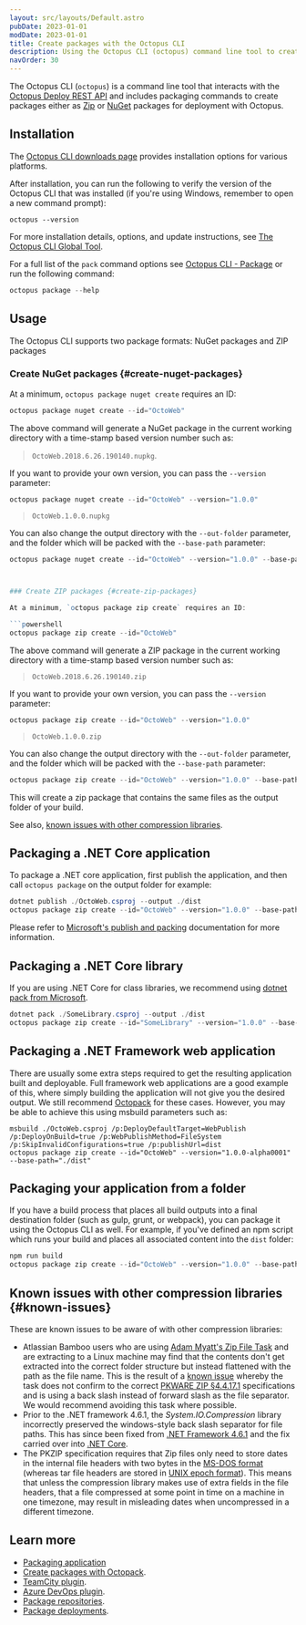```yaml
---
layout: src/layouts/Default.astro
pubDate: 2023-01-01
modDate: 2023-01-01
title: Create packages with the Octopus CLI
description: Using the Octopus CLI (octopus) command line tool to create packages for deployment.
navOrder: 30
---
```

<!-- spell-checker:ignore Myatt's, PKWARE, Packagingyourapplicationfromafolder -->
The Octopus CLI (`octopus`) is a command line tool that interacts with the [Octopus Deploy REST API](/docs/octopus-rest-api/) and includes packaging commands to create packages either as [Zip](#create-zip-packages) or [NuGet](#create-nuget-packages) packages for deployment with Octopus.

## Installation

The [Octopus CLI downloads page](https://github.com/OctopusDeploy/cli/blob/main/README.md#installation) provides installation options for various platforms.

After installation, you can run the following to verify the version of the Octopus CLI that was installed (if you're using Windows, remember to open a new command prompt):

```
octopus --version
```

For more installation details, options, and update instructions, see [The Octopus CLI Global Tool](/docs/octopus-rest-api/cli).

For a full list of the `pack` command options see [Octopus CLI - Package](/docs/octopus-rest-api/cli/octopus-package) or run the following command:

```powershell
octopus package --help
```

## Usage

The Octopus CLI supports two package formats: NuGet packages and ZIP packages

### Create NuGet packages {#create-nuget-packages}

At a minimum, `octopus package nuget create` requires an ID:

```powershell
octopus package nuget create --id="OctoWeb"
```

The above command will generate a NuGet package in the current working directory with a time-stamp based version number such as:

> `OctoWeb.2018.6.26.190140.nupkg`.

If you want to provide your own version, you can pass the `--version` parameter:

```powershell
octopus package nuget create --id="OctoWeb" --version="1.0.0"
```

> `OctoWeb.1.0.0.nupkg`

You can also change the output directory with the `--out-folder` parameter, and the folder which will be packed with the `--base-path` parameter:

```powershell
octopus package nuget create --id="OctoWeb" --version="1.0.0" --base-path="folder/to/pack" --out-folder="destination/folder/path"



### Create ZIP packages {#create-zip-packages}

At a minimum, `octopus package zip create` requires an ID:

```powershell
octopus package zip create --id="OctoWeb"
```

The above command will generate a ZIP package in the current working directory with a time-stamp based version number such as:

> `OctoWeb.2018.6.26.190140.zip`

If you want to provide your own version, you can pass the `--version` parameter:

```powershell
octopus package zip create --id="OctoWeb" --version="1.0.0"
```

> `OctoWeb.1.0.0.zip`

You can also change the output directory with the `--out-folder` parameter, and the folder which will be packed with the `--base-path` parameter:

```powershell
octopus package zip create --id="OctoWeb" --version="1.0.0" --base-path="folder/to/pack" --out-folder="destination/folder/path"
```

This will create a zip package that contains the same files as the output folder of your build.

See also, [known issues with other compression libraries](#known-issues).

## Packaging a .NET Core application

To package a .NET core application, first publish the application, and then call `octopus package` on the output folder for example:

```powershell
dotnet publish ./OctoWeb.csproj --output ./dist
octopus package zip create --id="OctoWeb" --version="1.0.0" --base-path="./dist"
```

Please refer to [Microsoft's publish and packing](/docs/deployments/dotnet/netcore-webapp/#publishing-and-packing-the-website) documentation for more information.

## Packaging a .NET Core library

If you are using .NET Core for class libraries, we recommend using [dotnet pack from Microsoft](https://docs.microsoft.com/en-us/dotnet/core/tools/dotnet-pack).

```powershell
dotnet pack ./SomeLibrary.csproj --output ./dist
octopus package zip create --id="SomeLibrary" --version="1.0.0" --base-path="./dist"
```

## Packaging a .NET Framework web application

There are usually some extra steps required to get the resulting application built and deployable. Full framework web applications are a good example of this, where simply building the application will not give you the desired output. We still recommend [Octopack](/docs/packaging-applications/create-packages/octopack) for these cases. However, you may be able to achieve this using msbuild parameters such as:

```
msbuild ./OctoWeb.csproj /p:DeployDefaultTarget=WebPublish /p:DeployOnBuild=true /p:WebPublishMethod=FileSystem /p:SkipInvalidConfigurations=true /p:publishUrl=dist
octopus package zip create --id="OctoWeb" --version="1.0.0-alpha0001" --base-path="./dist"
```

## Packaging your application from a folder

If you have a build process that places all build outputs into a final destination folder (such as gulp, grunt, or webpack), you can package it using the Octopus CLI as well. For example, if you've defined an npm script which runs your build and places all associated content into the `dist` folder:

```powershell
npm run build
octopus package zip create --id="OctoWeb" --version="1.0.0" --base-path="./dist"
```

## Known issues with other compression libraries {#known-issues}

These are known issues to be aware of with other compression libraries:

- Atlassian Bamboo users who are using [Adam Myatt's Zip File Task](https://bitbucket.org/adammyatt/bamboo-zip-file-tasks) and are extracting to a Linux machine may find that the contents don't get extracted into the correct folder structure but instead flattened with the path as the file name. This is the result of a [known issue](https://bitbucket.org/adammyatt/bamboo-zip-file-tasks/issues/4/change-request-use-forward-slashes-as-file) whereby the task does not confirm to the correct [PKWARE ZIP §4.4.17.1](https://help.octopus.com/t/octopus-deploy-to-linux-vm/2047 "Link outside Support: https://pkware.cachefly.net/webdocs/casestudies/APPNOTE.TXT") specifications and is using a back slash instead of forward slash as the file separator. We would recommend avoiding this task where possible.
- Prior to the .NET framework 4.6.1, the *System.IO.Compression* library incorrectly preserved the windows-style back slash separator for file paths. This has since been fixed from [.NET Framework 4.6.1](https://msdn.microsoft.com/en-us/library/mt712573) and the fix carried over into [.NET Core](https://github.com/dotnet/corefx/commit/7b9331e89a795c72709aef38898929e74c343dfb).
- The PKZIP specification requires that Zip files only need to store dates in the internal file headers with two bytes in the [MS-DOS format](https://users.cs.jmu.edu/buchhofp/forensics/formats/pkzip.html) (whereas tar file headers are stored in [UNIX epoch format](http://www.gnu.org/software/tar/manual/html_node/Standard.html)). This means that unless the compression library makes use of extra fields in the file headers, that a file compressed at some point in time on a machine in one timezone, may result in misleading dates when uncompressed in a different timezone.

## Learn more

 - [Packaging application](/docs/packaging-applications)
 - [Create packages with Octopack](/docs/packaging-applications/create-packages/octopack).
 - [TeamCity plugin](/docs/packaging-applications/build-servers/teamcity).
 - [Azure DevOps plugin](/docs/packaging-applications/build-servers/tfs-azure-devops/using-octopus-extension).
 - [Package repositories](/docs/packaging-applications).
 - [Package deployments](/docs/deployments/packages).
